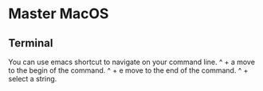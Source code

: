 # Master MacOS
## Terminal
You can use emacs shortcut to navigate on your command line.
^ + a move to the begin of the command.
^ + e move to the end of the command.
^ + <SPC> select a string.
